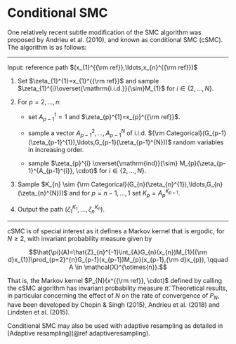 # Conditional SMC

One relatively recent subtle modification of the SMC algorithm was proposed by Andrieu et al. (2010), and known as conditional SMC (cSMC). The algorithm is as follows:

---
Input: reference path $(x_{1}^{{\rm ref}},\ldots,x_{n}^{{\rm ref}})$

1. Set $\zeta_{1}^{1}=x_{1}^{{\rm ref}}$ and sample $\zeta_{1}^{i}\overset{\mathrm{i.i.d.}}{\sim}M_{1}$ for $i \in \{2, \ldots, N \}$.

1. For $p=2,\ldots,n$:

    * set $A_{p-1}^{1}=1$ and $\zeta_{p}^{1}=x_{p}^{{\rm ref}}$.

    * sample a vector $A_{p-1}^{2},\ldots,A_{p-1}^{N}$ of i.i.d. ${\rm Categorical}(G_{p-1}(\zeta_{p-1}^{1}),\ldots,G_{p-1}(\zeta_{p-1}^{N}))$ random variables in increasing order.

    * sample $\zeta_{p}^{i} \overset{\mathrm{ind}}{\sim} M_{p}(\zeta_{p-1}^{A_{p-1}^{i}}, \cdot)$ for $i \in \{2, \ldots, N \}$.

1. Sample $K_{n} \sim {\rm Categorical}(G_{n}(\zeta_{n}^{1}),\ldots,G_{n}(\zeta_{n}^{N}))$ and for $p=n-1,\ldots,1$ set $K_{p}=A_{p}^{K_{p+1}}$.

1. Output the path $(\zeta_{1}^{K_{1}},\ldots,\zeta_{n}^{K_{n}})$.
---

cSMC is of special interest as it defines a Markov kernel that is ergodic, for $N \geq 2$, with invariant probability measure given by
```math
\hat{\pi}(A)=\hat{Z}_{n}^{-1}\int_{A}G_{n}(x_{n})M_{1}({\rm d}x_{1})\prod_{p=2}^{n}G_{p-1}(x_{p-1})M_{p}(x_{p-1},{\rm d}x_{p}), \qquad A \in \mathcal{X}^{\otimes{n}}.
```

That is, the Markov kernel $P_{N}(x^{{\rm ref}}, \cdot)$ defined by calling the cSMC algorithm has invariant probability measure $\hat{\pi}$. Theoretical results, in particular concerning the effect of $N$ on the rate of convergence of $P_{N}$, have been developed by Chopin & Singh (2015), Andrieu et al. (2018) and Lindsten et al. (2015).

Conditional SMC may also be used with adaptive resampling as detailed in [Adaptive resampling](@ref adaptiveresampling).
